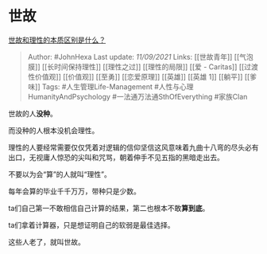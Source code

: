 # 世故
[世故和理性的本质区别是什么？](https://www.zhihu.com/question/485637923/answer/2110559073)

> Author: #JohnHexa 
Last update: *11/09/2021* 
Links: [[世故青年]] [[气泡膜]] [[长时间保持理性]] [[理性之过]] [[理性的局限]] [[爱 - Caritas]] [[过渡性价值观]] [[价值观]] [[至勇]] [[恋爱原理]] [[英雄]] [[英雄 1]] [[躺平]] [[爹味]]
Tags: #人生管理Life-Management #人性与心理HumanityAndPsychology #一法通万法通SthOfEverything #家族Clan 

世故的人**没种**。

而没种的人根本没机会理性。

理性的人要经常需要仅仅凭着对逻辑的信仰坚信这风意味着九曲十八弯的尽头必有出口，无视庸人惊恐的尖叫和咒骂，朝着伸手不见五指的黑暗走出去。

不要以为会“算”的人就叫“理性”。

每年会算的毕业千千万万，带种只是少数。

ta们自己第一不敢相信自己计算的结果，第二也根本不敢**算到底**。

ta们拿着计算器，只是想证明自己的软弱是最佳选择。

这些人老了，就叫世故。

  
